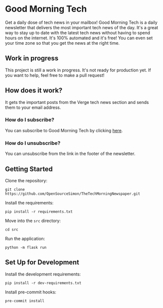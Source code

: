 # Good Morning Tech
Get a daily dose of tech news in your mailbox! Good Morning Tech is a daily newsletter that delivers the most important tech news of the day. It's a great way to stay up to date with the latest tech news without having to spend hours on the internet.
It's 100% automated and it's free! You can even set your time zone so that you get the news at the right time.

## Work in progress
This project is still a work in progress. It's not ready for production yet. If you want to help, feel free to make a pull request!
## How does it work?
It gets the important posts from the Verge tech news section and sends them to your email address.

### How do I subscribe?
You can subscribe to Good Morning Tech by clicking [here](https://goodmorningtech.simonrijntjes.nl/register).
### How do I unsubscribe?
You can unsubscribe from the link in the footer of the newsletter.

## Getting Started
Clone the repository:
```
git clone https://github.com/OpenSourceSimon/TheTechMorningNewspaper.git
```
Install the requirements:
```
pip install -r requirements.txt
```
Move into the `src` directory:
```
cd src
```
Run the application:
```
python -m flask run
```
## Set Up for Development
Install the development requirements:
```
pip install -r dev-requirements.txt
```
Install pre-commit hooks:
```
pre-commit install
```
